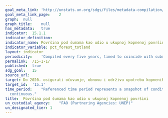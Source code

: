 ```yaml
---	
goal_meta_link:	'http://unstats.un.org/sdgs/files/metadata-compilation/Metadata-Goal-15.pdf'
goal_meta_link_page:	2
graph:	null
graph_title:	null
has_metadata:	true
indicator:	15.1.1
indicator_definition:	
indicator_name:	Površina pod šumama kao udio u ukupnoj kopnenoj površini
indicator_variable:	pct_forest_totland
layout:	indicator
periodicity:	'Compiled every five years, timed to coincide with submission to FAO GFRA.'
permalink:	/15-1-1/
published:	true
sdg_goal:	15
source_url:	
target:	Do 2020. osigurati očuvanje, obnovu i održivu upotrebu kopnenih i slatkovodnih ekosustava i njihovog okruženja, posebno šuma, močvarnog zemljišta, planina i isušenog zemljišta, u skladu s obvezama prema međunarodnim sporazumima
target_id:	'15.1'
time_period:	"Referenced time period represents a snapshot of conditions for the compilation  year, which typically lags publication date by 2 years. Data collection is
  continuous."
title:	Površina pod šumama kao udio u ukupnoj kopnenoj površini
un_custodial_agency:	"FAO (Partnering Agencies: UNEP)"
un_designated_tier:	1
---	
```


